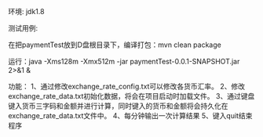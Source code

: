 环境: jdk1.8

测试用例:

在把paymentTest放到D盘根目录下，编译打包：mvn clean package

运行：java -Xms128m -Xmx512m -jar paymentTest-0.0.1-SNAPSHOT.jar 2>&1 &

功能：
1、通过修改exchange_rate_config.txt可以修改各货币汇率。
2、修改exchange_rate_data.txt初始化数据，将会在项目启动时加载文件。
3、通过键盘键入货币三字码和金额并进行计算，同时键入的货币和金额将会持久化在exchange_rate_data.txt文件中。
4、每分钟输出一次计算结果
5、键入quit结束程序